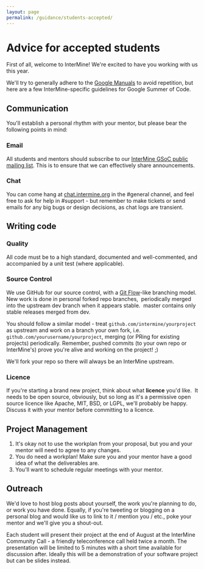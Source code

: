 ```yaml
---
layout: page
permalink: /guidance/students-accepted/
---
```


# Advice for accepted students

First of all, welcome to InterMine! We're excited to have you working with us this year.

We'll try to generally adhere to the [Google Manuals](https://developers.google.com/open-source/gsoc/resources/guide) to avoid repetition, but here are a few InterMine-specific guidelines for Google Summer of Code.

## Communication

You'll establish a personal rhythm with your mentor, but please bear the following points in mind:

### Email

All students and mentors should subscribe to our [InterMine GSoC public mailing list](https://lists.cam.ac.uk/mailman/listinfo/gen-intermine-gsoc-public). This is to ensure that we can effectively share announcements.

### Chat

You can come hang at [chat.intermine.org](http://chat.intermine.org) in the #general channel, and feel free to ask for help in #support - but remember to make tickets or send emails for any big bugs or design decisions, as chat logs are transient.

## Writing code

### Quality

All code must be to a high standard, documented and well-commented, and accompanied by a unit test (where applicable).

### Source Control

We use GitHub for our source control, with a [Git Flow](http://nvie.com/posts/a-successful-git-branching-model/)-like branching model. New work is done in personal forked repo branches,  periodically merged into the upstream dev branch when it appears stable.  master contains only stable releases merged from dev.

You should follow a similar model - treat `github.com/intermine/yourproject` as upstream and work on a branch your own fork, i.e. `github.com/yourusername/yourproject`, merging (or PRing for existing projects) periodically. Remember, pushed commits (to your own repo or InterMine's) prove you're alive and working on the project! ;)

We'll fork your repo so there will always be an InterMine upstream.

### Licence

If you're starting a brand new project, think about what **licence** you'd like.  It needs to be open source, obviously, but so long as it's a permissive open source licence like Apache, MIT, BSD, or LGPL, we'll probably be happy. Discuss it with your mentor before committing to a licence.

## Project Management

1. It's okay not to use the workplan from your proposal, but you and your mentor will need to agree to any changes.
2. You do need a workplan! Make sure you and your mentor have a good idea of what the deliverables are.
3. You'll want to schedule regular meetings with your mentor.

## Outreach

We'd love to host blog posts about yourself, the work you're planning to do, or work you have done. Equally, if you're tweeting or blogging on a personal blog and would like us to link to it / mention you / etc., poke your mentor and we'll give you a shout-out.

Each student will present their project at the end of August at the InterMine Community Call - a friendly teleconference call held twice a month. The presentation will be limited to 5 minutes with a short time available for discussion after. Ideally this will be a demonstration of your software project but can be slides instead. 

